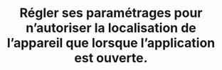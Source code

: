 ---
thematique: thematique-qP7AaYEirvtU1XIjwcSea
risk: 'Permettre à des applications d’enregistrer et de partager ma localisation à
  mon insu. '
title: Régler ses paramétrages pour n’autoriser la localisation de l’appareil que
  lorsque l’application est ouverte.
uuid: good-practice-x_5dTX9U-UpDh6YLU7d76
visibleInCms: true
vulnerability: Autoriser systématiquement les applications à accéder en permanence
  à la localisation de l’appareil.
---